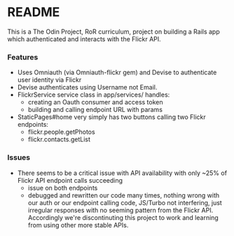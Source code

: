 # README

This is a The Odin Project, RoR curriculum, project on building a Rails app which authenticated and interacts with the Flickr API.

### Features

- Uses Omniauth (via Omniauth-flickr gem) and Devise to authenticate user identity via Flickr
- Devise authenticates using Username not Email.
- FlickrService service class in app/services/ handles:
  - creating an Oauth consumer and access token
  - building and calling endpoint URL with params 
- StaticPages#home very simply has two buttons calling two Flickr endpoints:
  - flickr.people.getPhotos
  - flickr.contacts.getList

### Issues
- There seems to be a critical issue with API availability with only ~25% of Flickr API endpoint calls succeeding
  - issue on both endpoints
  - debugged and rewritten our code many times, nothing wrong with our auth or our endpoint calling code, JS/Turbo not interfering, just irregular responses with no seeming pattern from the Flickr API. Accordingly we're discontinuting this project to work and learning from using other more stable APIs.